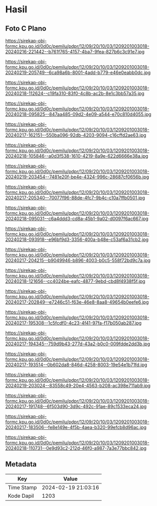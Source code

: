 # Hasil

## Foto C Plano

https://sirekap-obj-formc.kpu.go.id/0d0c/pemilu/pdpr/12/09/20/10/03/1209201003018-20240216-221442--b761f765-4157-4ba7-9fea-827b6c3c91e7.jpg

https://sirekap-obj-formc.kpu.go.id/0d0c/pemilu/pdpr/12/09/20/10/03/1209201003018-20240219-205749--6ca98a6b-8001-4add-b779-e46e0eabb0dc.jpg

https://sirekap-obj-formc.kpu.go.id/0d0c/pemilu/pdpr/12/09/20/10/03/1209201003018-20240218-112624--c19fa310-83f0-4c8b-ac2b-8e1c3bb57a35.jpg

https://sirekap-obj-formc.kpu.go.id/0d0c/pemilu/pdpr/12/09/20/10/03/1209201003018-20240218-095825--847aa485-09d2-4e09-a544-e70c810d4055.jpg

https://sirekap-obj-formc.kpu.go.id/0d0c/pemilu/pdpr/12/09/20/10/03/1209201003018-20240217-162151--550ba096-92db-4203-9094-c16cffd2ae63.jpg

https://sirekap-obj-formc.kpu.go.id/0d0c/pemilu/pdpr/12/09/20/10/03/1209201003018-20240218-105846--a0d3f538-1610-4219-8a9e-622d6666e38a.jpg

https://sirekap-obj-formc.kpu.go.id/0d0c/pemilu/pdpr/12/09/20/10/03/1209201003018-20240219-203454--7481e20f-be4e-4324-996c-28687cf0656b.jpg

https://sirekap-obj-formc.kpu.go.id/0d0c/pemilu/pdpr/12/09/20/10/03/1209201003018-20240217-205340--70077f96-88de-4fc7-9b4c-c10a7ffb0501.jpg

https://sirekap-obj-formc.kpu.go.id/0d0c/pemilu/pdpr/12/09/20/10/03/1209201003018-20240218-095031--c6a4ddd3-cd8a-45b1-9a02-d0097f6ac667.jpg

https://sirekap-obj-formc.kpu.go.id/0d0c/pemilu/pdpr/12/09/20/10/03/1209201003018-20240218-093918--e96bf9d3-3356-400a-b48e-c53af6a31cb2.jpg

https://sirekap-obj-formc.kpu.go.id/0d0c/pemilu/pdpr/12/09/20/10/03/1209201003018-20240217-204215--b9049946-b896-4003-b0c5-558f72bd9c7a.jpg

https://sirekap-obj-formc.kpu.go.id/0d0c/pemilu/pdpr/12/09/20/10/03/1209201003018-20240218-121656--cc4024be-eafc-4877-9ebd-cbd8f4938f5f.jpg

https://sirekap-obj-formc.kpu.go.id/0d0c/pemilu/pdpr/12/09/20/10/03/1209201003018-20240217-202849--e7246c51-f63e-46e8-8aa8-49654b0eefe6.jpg

https://sirekap-obj-formc.kpu.go.id/0d0c/pemilu/pdpr/12/09/20/10/03/1209201003018-20240217-195308--1c5fcdf0-4c23-4f41-97fa-f17b050ab287.jpg

https://sirekap-obj-formc.kpu.go.id/0d0c/pemilu/pdpr/12/09/20/10/03/1209201003018-20240217-194345--759d9b43-277d-43a2-b0c0-009fdde2dd3b.jpg

https://sirekap-obj-formc.kpu.go.id/0d0c/pemilu/pdpr/12/09/20/10/03/1209201003018-20240217-193514--0b602da8-846d-4258-8003-19e54e1b71fd.jpg

https://sirekap-obj-formc.kpu.go.id/0d0c/pemilu/pdpr/12/09/20/10/03/1209201003018-20240219-203024--83558c49-20e4-4563-b208-ac398e711ab9.jpg

https://sirekap-obj-formc.kpu.go.id/0d0c/pemilu/pdpr/12/09/20/10/03/1209201003018-20240217-191748--6f503d90-3d9c-492c-91ae-89c1533eca24.jpg

https://sirekap-obj-formc.kpu.go.id/0d0c/pemilu/pdpr/12/09/20/10/03/1209201003018-20240217-183506--fe8e149e-4f5b-4aea-b320-99efcb8d96ac.jpg

https://sirekap-obj-formc.kpu.go.id/0d0c/pemilu/pdpr/12/09/20/10/03/1209201003018-20240218-110731--0e9d93c2-212d-46f0-a987-7a3e77bbc842.jpg


## Metadata

| Key        | Value               |
| ---------- | ------------------- |
| Time Stamp | 2024-02-19 21:03:16 |
| Kode Dapil | 1203                |



